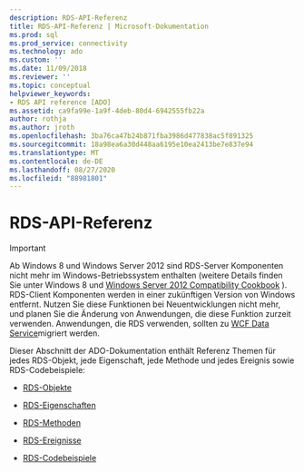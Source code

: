 ```yaml
---
description: RDS-API-Referenz
title: RDS-API-Referenz | Microsoft-Dokumentation
ms.prod: sql
ms.prod_service: connectivity
ms.technology: ado
ms.custom: ''
ms.date: 11/09/2018
ms.reviewer: ''
ms.topic: conceptual
helpviewer_keywords:
- RDS API reference [ADO]
ms.assetid: ca9fa99e-1a9f-4deb-80d4-6942555fb22a
author: rothja
ms.author: jroth
ms.openlocfilehash: 3ba76ca47b24b871fba3986d477838ac5f891325
ms.sourcegitcommit: 18a98ea6a30d448aa6195e10ea2413be7e837e94
ms.translationtype: MT
ms.contentlocale: de-DE
ms.lasthandoff: 08/27/2020
ms.locfileid: "88981801"
---
```

# <a name="rds-api-reference"></a>RDS-API-Referenz
> [!IMPORTANT]
>  Ab Windows 8 und Windows Server 2012 sind RDS-Server Komponenten nicht mehr im Windows-Betriebssystem enthalten (weitere Details finden Sie unter Windows 8 und [Windows Server 2012 Compatibility Cookbook](https://www.microsoft.com/download/details.aspx?id=27416) ). RDS-Client Komponenten werden in einer zukünftigen Version von Windows entfernt. Nutzen Sie diese Funktionen bei Neuentwicklungen nicht mehr, und planen Sie die Änderung von Anwendungen, die diese Funktion zurzeit verwenden. Anwendungen, die RDS verwenden, sollten zu [WCF Data Service](https://go.microsoft.com/fwlink/?LinkId=199565)migriert werden.  
  
 Dieser Abschnitt der ADO-Dokumentation enthält Referenz Themen für jedes RDS-Objekt, jede Eigenschaft, jede Methode und jedes Ereignis sowie RDS-Codebeispiele:  
  
-   [RDS-Objekte](./rds-objects.md)  
  
-   [RDS-Eigenschaften](./rds-properties.md)  
  
-   [RDS-Methoden](./rds-methods.md)  
  
-   [RDS-Ereignisse](./rds-events.md)  
  
-   [RDS-Codebeispiele](./rds-code-examples.md)
